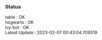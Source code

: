 ### Status


table : OK  
hogwarts : OK  
icy-bot : OK  
Latest Update : 2023-02-07 00:43:04.709519
